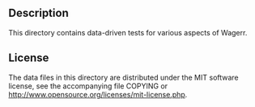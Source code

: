 Description
------------

This directory contains data-driven tests for various aspects of Wagerr.

License
--------

The data files in this directory are distributed under the MIT software
license, see the accompanying file COPYING or
http://www.opensource.org/licenses/mit-license.php.

